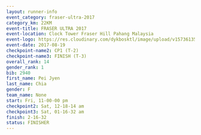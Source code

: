 ```yaml
---
layout: runner-info 
event_category: fraser-ultra-2017 
category_km: 22KM 
event-title: FRASER ULTRA 2017 
event-location: Clock Tower Fraser Hill Pahang Malaysia 
event-logo: https://res.cloudinary.com/dykbosktl/image/upload/v1573613535/Logo/logo_mfst7w.jpg 
event-date: 2017-08-19 
checkpoint-name2: CP1 (T-2) 
checkpoint-name3: FINISH (T-3) 
overall_rank: 14
gender_rank: 1
bib: 2940
first_name: Pei Jyen
last_name: Chia
gender: F
team_name: None
start: Fri, 11-00-00 pm
checkpoint2: Sat, 12-18-14 am
checkpoint3: Sat, 01-16-32 am
finish: 2-16-32
status: FINISHER
---
```

